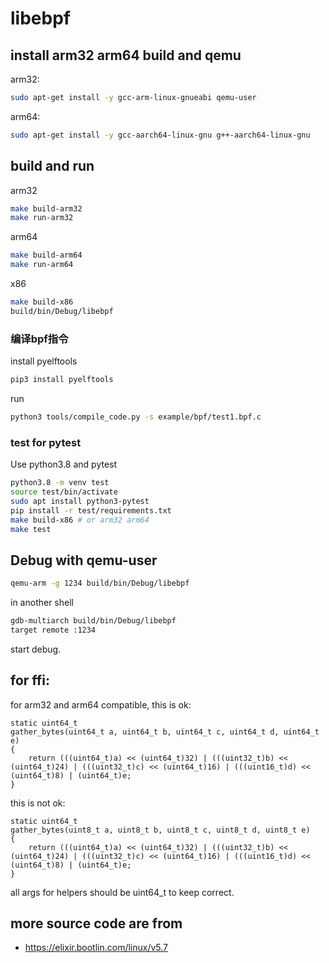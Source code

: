 # libebpf

## install arm32 arm64 build and qemu

arm32:

```bash
sudo apt-get install -y gcc-arm-linux-gnueabi qemu-user
```

arm64:

```bash
sudo apt-get install -y gcc-aarch64-linux-gnu g++-aarch64-linux-gnu
```

## build and run

arm32

```sh
make build-arm32
make run-arm32
```

arm64

```sh
make build-arm64
make run-arm64
```

x86

```sh
make build-x86
build/bin/Debug/libebpf
```

### 编译bpf指令  

install pyelftools

```sh
pip3 install pyelftools
```

run

```bash
python3 tools/compile_code.py -s example/bpf/test1.bpf.c 
```

### test for pytest

Use python3.8 and pytest

```sh
python3.8 -m venv test
source test/bin/activate
sudo apt install python3-pytest
pip install -r test/requirements.txt
make build-x86 # or arm32 arm64
make test
```

## Debug with qemu-user

```sh
qemu-arm -g 1234 build/bin/Debug/libebpf
```

in another shell

```sh
gdb-multiarch build/bin/Debug/libebpf
target remote :1234
```

start debug.

## for ffi:

for arm32 and arm64 compatible, this is ok:

```
static uint64_t
gather_bytes(uint64_t a, uint64_t b, uint64_t c, uint64_t d, uint64_t e)
{
    return (((uint64_t)a) << (uint64_t)32) | (((uint32_t)b) << (uint64_t)24) | (((uint32_t)c) << (uint64_t)16) | (((uint16_t)d) << (uint64_t)8) | (uint64_t)e;
}
```

this is not ok:

```
static uint64_t
gather_bytes(uint8_t a, uint8_t b, uint8_t c, uint8_t d, uint8_t e)
{
    return (((uint64_t)a) << (uint64_t)32) | (((uint32_t)b) << (uint64_t)24) | (((uint32_t)c) << (uint64_t)16) | (((uint16_t)d) << (uint64_t)8) | (uint64_t)e;
}
```

all args for helpers should be uint64_t to keep correct.

## more source code are from

- https://elixir.bootlin.com/linux/v5.7
